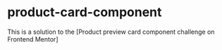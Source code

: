 # product-card-component
This is a solution to the [Product preview card component challenge on Frontend Mentor]
